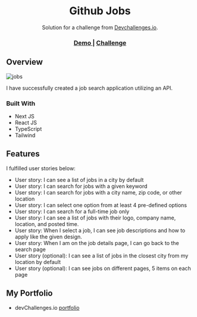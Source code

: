 <h1 align="center">Github Jobs</h1>

<div align="center">
   Solution for a challenge from  <a href="http://devchallenges.io" target="_blank">Devchallenges.io</a>.
</div>

<div align="center">
  <h3>
    <a href="https://github-jobs-indol.vercel.app/" target="_blank">
      Demo
    </a>
    <span> | </span>
    <a href="https://devchallenges.io/challenges/TtUjDt19eIHxNQ4n5jps" target="_blank">
      Challenge
    </a>
  </h3>
</div>

## Overview

![jobs](https://github.com/altunf/github-jobs/assets/116505991/7e539f6f-5741-4898-ac69-e16f305f29e5)

I have successfully created a job search application utilizing an API.

### Built With

- Next JS
- React JS
- TypeScript
- Tailwind

## Features

I fulfilled user stories below:

- User story: I can see a list of jobs in a city by default
- User story: I can search for jobs with a given keyword
- User story: I can search for jobs with a city name, zip code, or other location
- User story: I can select one option from at least 4 pre-defined options
- User story: I can search for a full-time job only
- User story: I can see a list of jobs with their logo, company name, location, and posted time.
- User story: When I select a job, I can see job descriptions and how to apply like the given design.
- User story: When I am on the job details page, I can go back to the search page
- User story (optional): I can see a list of jobs in the closest city from my location by default
- User story (optional): I can see jobs on different pages, 5 items on each page

## My Portfolio

- devChallenges.io [portfolio](https://devchallenges.io/portfolio/altunf)

